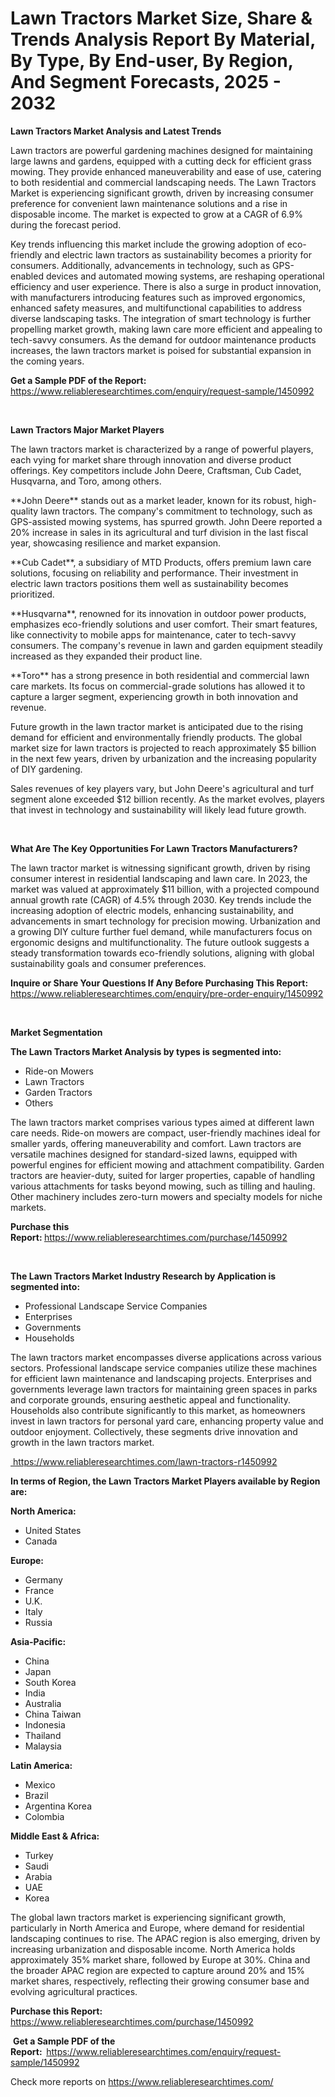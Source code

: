 <p><h1>Lawn Tractors Market Size, Share & Trends Analysis Report By Material, By Type, By End-user, By Region, And Segment Forecasts, 2025 - 2032</h1></p><p><strong>Lawn Tractors Market Analysis and Latest Trends</strong></p>
<p><p>Lawn tractors are powerful gardening machines designed for maintaining large lawns and gardens, equipped with a cutting deck for efficient grass mowing. They provide enhanced maneuverability and ease of use, catering to both residential and commercial landscaping needs. The Lawn Tractors Market is experiencing significant growth, driven by increasing consumer preference for convenient lawn maintenance solutions and a rise in disposable income. The market is expected to grow at a CAGR of 6.9% during the forecast period.</p><p>Key trends influencing this market include the growing adoption of eco-friendly and electric lawn tractors as sustainability becomes a priority for consumers. Additionally, advancements in technology, such as GPS-enabled devices and automated mowing systems, are reshaping operational efficiency and user experience. There is also a surge in product innovation, with manufacturers introducing features such as improved ergonomics, enhanced safety measures, and multifunctional capabilities to address diverse landscaping tasks. The integration of smart technology is further propelling market growth, making lawn care more efficient and appealing to tech-savvy consumers. As the demand for outdoor maintenance products increases, the lawn tractors market is poised for substantial expansion in the coming years.</p></p>
<p><strong>Get a Sample PDF of the Report:&nbsp;</strong> <a href="https://www.reliableresearchtimes.com/enquiry/request-sample/1450992?utm_campaign=2186&utm_medium=2&utm_source=Github&utm_content=ia&utm_term=09042025&utm_id=lawn-tractors">https://www.reliableresearchtimes.com/enquiry/request-sample/1450992</a></p>
<p>&nbsp;</p>
<p><strong>Lawn Tractors Major Market Players</strong></p>
<p><p>The lawn tractors market is characterized by a range of powerful players, each vying for market share through innovation and diverse product offerings. Key competitors include John Deere, Craftsman, Cub Cadet, Husqvarna, and Toro, among others.</p><p>**John Deere** stands out as a market leader, known for its robust, high-quality lawn tractors. The company's commitment to technology, such as GPS-assisted mowing systems, has spurred growth. John Deere reported a 20% increase in sales in its agricultural and turf division in the last fiscal year, showcasing resilience and market expansion.</p><p>**Cub Cadet**, a subsidiary of MTD Products, offers premium lawn care solutions, focusing on reliability and performance. Their investment in electric lawn tractors positions them well as sustainability becomes prioritized. </p><p>**Husqvarna**, renowned for its innovation in outdoor power products, emphasizes eco-friendly solutions and user comfort. Their smart features, like connectivity to mobile apps for maintenance, cater to tech-savvy consumers. The company's revenue in lawn and garden equipment steadily increased as they expanded their product line.</p><p>**Toro** has a strong presence in both residential and commercial lawn care markets. Its focus on commercial-grade solutions has allowed it to capture a larger segment, experiencing growth in both innovation and revenue.</p><p>Future growth in the lawn tractor market is anticipated due to the rising demand for efficient and environmentally friendly products. The global market size for lawn tractors is projected to reach approximately $5 billion in the next few years, driven by urbanization and the increasing popularity of DIY gardening.</p><p>Sales revenues of key players vary, but John Deere's agricultural and turf segment alone exceeded $12 billion recently. As the market evolves, players that invest in technology and sustainability will likely lead future growth.</p></p>
<p>&nbsp;</p>
<p><strong>What Are The Key Opportunities For Lawn Tractors Manufacturers?</strong></p>
<p><p>The lawn tractor market is witnessing significant growth, driven by rising consumer interest in residential landscaping and lawn care. In 2023, the market was valued at approximately $11 billion, with a projected compound annual growth rate (CAGR) of 4.5% through 2030. Key trends include the increasing adoption of electric models, enhancing sustainability, and advancements in smart technology for precision mowing. Urbanization and a growing DIY culture further fuel demand, while manufacturers focus on ergonomic designs and multifunctionality. The future outlook suggests a steady transformation towards eco-friendly solutions, aligning with global sustainability goals and consumer preferences.</p></p>
<p><strong>Inquire or Share Your Questions If Any Before Purchasing This Report:</strong> <a href="https://www.reliableresearchtimes.com/enquiry/pre-order-enquiry/1450992?utm_campaign=2186&utm_medium=2&utm_source=Github&utm_content=ia&utm_term=09042025&utm_id=lawn-tractors">https://www.reliableresearchtimes.com/enquiry/pre-order-enquiry/1450992</a></p>
<p>&nbsp;</p>
<p><strong>Market Segmentation</strong></p>
<p><strong>The Lawn Tractors Market Analysis by types is segmented into:</strong></p>
<p><ul><li>Ride-on Mowers</li><li>Lawn Tractors</li><li>Garden Tractors</li><li>Others</li></ul></p>
<p><p>The lawn tractors market comprises various types aimed at different lawn care needs. Ride-on mowers are compact, user-friendly machines ideal for smaller yards, offering maneuverability and comfort. Lawn tractors are versatile machines designed for standard-sized lawns, equipped with powerful engines for efficient mowing and attachment compatibility. Garden tractors are heavier-duty, suited for larger properties, capable of handling various attachments for tasks beyond mowing, such as tilling and hauling. Other machinery includes zero-turn mowers and specialty models for niche markets.</p></p>
<p><strong>Purchase this Report:&nbsp;</strong><a href="https://www.reliableresearchtimes.com/purchase/1450992?utm_campaign=2186&utm_medium=2&utm_source=Github&utm_content=ia&utm_term=09042025&utm_id=lawn-tractors">https://www.reliableresearchtimes.com/purchase/1450992</a></p>
<p>&nbsp;</p>
<p><strong>The Lawn Tractors Market Industry Research by Application is segmented into:</strong></p>
<p><ul><li>Professional Landscape Service Companies</li><li>Enterprises</li><li>Governments</li><li>Households</li></ul></p>
<p><p>The lawn tractors market encompasses diverse applications across various sectors. Professional landscape service companies utilize these machines for efficient lawn maintenance and landscaping projects. Enterprises and governments leverage lawn tractors for maintaining green spaces in parks and corporate grounds, ensuring aesthetic appeal and functionality. Households also contribute significantly to this market, as homeowners invest in lawn tractors for personal yard care, enhancing property value and outdoor enjoyment. Collectively, these segments drive innovation and growth in the lawn tractors market.</p></p>
<p><a href="https://www.reliableresearchtimes.com/lawn-tractors-r1450992?utm_campaign=2186&utm_medium=2&utm_source=Github&utm_content=ia&utm_term=09042025&utm_id=lawn-tractors">&nbsp;https://www.reliableresearchtimes.com/lawn-tractors-r1450992</a></p>
<p><strong>In terms of Region, the Lawn Tractors Market Players available by Region are:</strong></p>
<p>
    <p> <strong> North America: </strong>
        <ul>
            <li>United States</li>
            <li>Canada</li>
        </ul>
        </p> 
    <p> <strong> Europe: </strong>
        <ul>
            <li>Germany</li>
            <li>France</li>
            <li>U.K.</li>
            <li>Italy</li>
            <li>Russia</li>
        </ul>
        </p> 
    <p> <strong> Asia-Pacific: </strong>
        <ul>
            <li>China</li>
            <li>Japan</li>
            <li>South Korea</li>
            <li>India</li>
            <li>Australia</li>
            <li>China Taiwan</li>
            <li>Indonesia</li>
            <li>Thailand</li>
            <li>Malaysia</li>
        </ul>
        </p> 
    <p> <strong> Latin America: </strong>
        <ul>
            <li>Mexico</li>
            <li>Brazil</li>
            <li>Argentina Korea</li>
            <li>Colombia</li>
        </ul>
        </p> 
    <p> <strong> Middle East & Africa: </strong>
        <ul>
            <li>Turkey</li>
            <li>Saudi</li>
            <li>Arabia</li>
            <li>UAE</li>
            <li>Korea</li>
        </ul>
    </p>
    </p>
<p><p>The global lawn tractors market is experiencing significant growth, particularly in North America and Europe, where demand for residential landscaping continues to rise. The APAC region is also emerging, driven by increasing urbanization and disposable income. North America holds approximately 35% market share, followed by Europe at 30%. China and the broader APAC region are expected to capture around 20% and 15% market shares, respectively, reflecting their growing consumer base and evolving agricultural practices.</p></p>
<p><strong>Purchase this Report: </strong><a href="https://www.reliableresearchtimes.com/purchase/1450992?utm_campaign=2186&utm_medium=2&utm_source=Github&utm_content=ia&utm_term=09042025&utm_id=lawn-tractors">https://www.reliableresearchtimes.com/purchase/1450992</a></p>
<p>&nbsp;<strong>Get a Sample PDF of the Report:&nbsp;&nbsp;</strong><a href="https://www.reliableresearchtimes.com/enquiry/request-sample/1450992?utm_campaign=2186&utm_medium=2&utm_source=Github&utm_content=ia&utm_term=09042025&utm_id=lawn-tractors">https://www.reliableresearchtimes.com/enquiry/request-sample/1450992</a></p>
<p><strong></strong></p>
<p>Check more reports on <a href="https://www.reliableresearchtimes.com/?utm_campaign=2186&utm_medium=2&utm_source=Github&utm_content=ia&utm_term=09042025&utm_id=lawn-tractors">https://www.reliableresearchtimes.com/</a></p>